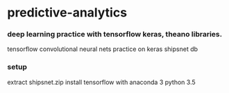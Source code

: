 # predictive-analytics

### deep learning practice with tensorflow keras, theano libraries.

tensorflow convolutional neural nets practice on keras shipsnet db

### setup

extract shipsnet.zip
install tensorflow with anaconda 3 python 3.5
